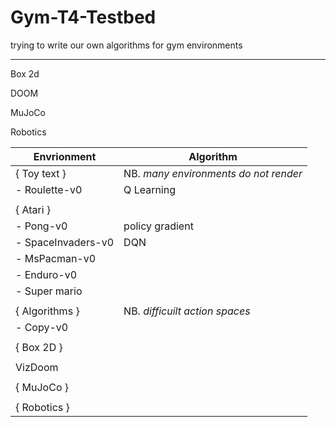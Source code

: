 # Gym-T4-Testbed
trying to write our own algorithms for gym environments



----------------
Box 2d

DOOM

MuJoCo

Robotics

 
| Envrionment   | Algorithm |
| ------------- | ------------------- |
| { Toy text } |   NB. *many environments do not render*|
|- Roulette-v0 |Q Learning|
|   |  |
|{ Atari } ||
|- Pong-v0 | policy gradient|
|- SpaceInvaders-v0 |DQN|
|- MsPacman-v0||
|- Enduro-v0||
|- Super mario||
|||
|{ Algorithms } | NB. *difficuilt action spaces* |
| - Copy-v0 | |
|||
|{ Box 2D }
|||
|VizDoom
|||
|{ MuJoCo }
|||
|{ Robotics } 